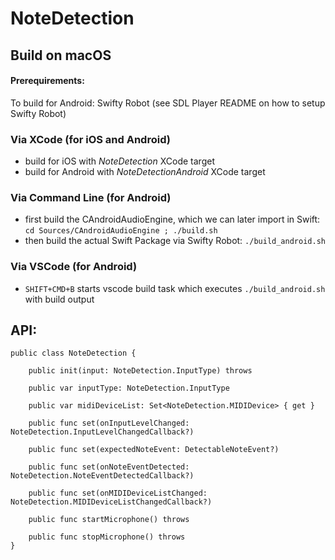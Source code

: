 # NoteDetection

## Build on macOS
#### Prerequirements:
To build for Android: Swifty Robot (see SDL Player README on how to setup Swifty Robot)
### Via XCode (for iOS and Android)
- build for iOS with _NoteDetection_ XCode target
- build for Android with _NoteDetectionAndroid_ XCode target

### Via Command Line (for Android)
- first build the CAndroidAudioEngine, which we can later import in Swift: `cd Sources/CAndroidAudioEngine ; ./build.sh`
- then build the actual Swift Package via Swifty Robot: `./build_android.sh`

### Via VSCode (for Android)
- `SHIFT+CMD+B` starts vscode build task which executes `./build_android.sh` with build output

## API:

```
public class NoteDetection {

    public init(input: NoteDetection.InputType) throws

    public var inputType: NoteDetection.InputType

    public var midiDeviceList: Set<NoteDetection.MIDIDevice> { get }

    public func set(onInputLevelChanged: NoteDetection.InputLevelChangedCallback?)

    public func set(expectedNoteEvent: DetectableNoteEvent?)

    public func set(onNoteEventDetected: NoteDetection.NoteEventDetectedCallback?)

    public func set(onMIDIDeviceListChanged: NoteDetection.MIDIDeviceListChangedCallback?)

    public func startMicrophone() throws

    public func stopMicrophone() throws
}
```

